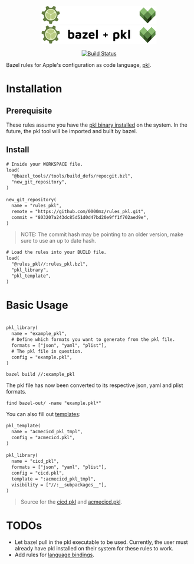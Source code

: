 <p align="center">
  <img src="doc/pkl-bazel-logo-long-dark.png#gh-dark-mode-only" height="50px" />
  <img src="doc/pkl-bazel-logo-long.png#gh-light-mode-only" height="50px" />
</p>
<p align="center">
  <a href = "https://buildkite.com/0000mz-builds/rules-pkl-presubmit">
    <img
      src = "https://badge.buildkite.com/d8abb9a19164641bec0de32f16c145c77919893c9275c5d638.svg?theme=solarized"
      alt = "Build Status"
    />
  </a>
</p>

Bazel rules for Apple's configuration as code language, [pkl](https://github.com/apple/pkl).

# Installation

## Prerequisite
These rules assume you have the [pkl binary installed](https://pkl-lang.org/main/current/pkl-cli/index.html#installation) on the system. In the future, the pkl tool will be imported and built by bazel.

## Install
```Starlark file=WORKSPACE
# Inside your WORKSPACE file.
load(
  "@bazel_tools//tools/build_defs/repo:git.bzl",
  "new_git_repository",
)

new_git_repository(
  name = "rules_pkl",
  remote = "https://github.com/0000mz/rules_pkl.git",
  commit = "803207a243dc85d51d0d47bd20e9ff1f702aed9e",
)
```
> NOTE: The commit hash may be pointing to an older version, make sure to use an up to date hash.

```Starlark
# Load the rules into your BUILD file.
load(
  "@rules_pkl//:rules_pkl.bzl",
  "pkl_library",
  "pkl_template",
)
```
# Basic Usage
```Starlark

pkl_library(
  name = "example_pkl",
  # Define which formats you want to generate from the pkl file.
  formats = ["json", "yaml", "plist"],
  # The pkl file in question.
  config = "example.pkl",
)

```

```
bazel build //:example_pkl
```
The pkl file has now been converted to its respective json, yaml and plist formats.
```
find bazel-out/ -name "example.pkl*"
```

You can also fill out [templates](https://pkl-lang.org/main/current/language-tutorial/02_filling_out_a_template.html):
```Starlark
pkl_template(
  name = "acmecicd_pkl_tmpl",
  config = "acmecicd.pkl",
)

pkl_library(
  name = "cicd_pkl",
  formats = ["json", "yaml", "plist"],
  config = "cicd.pkl",
  template = ":acmecicd_pkl_tmpl",
  visibility = ["//:__subpackages__"],
)
```

> Source for the [cicd.pkl](/configs/cicd.pkl) and [acmecicd.pkl](/configs/acmecicd.pkl).

# TODOs
- Let bazel pull in the pkl executable to be used. Currently, the user must already have pkl installed on their system for these rules to work.
- Add rules for [language bindings](https://pkl-lang.org/main/current/language-bindings.html).